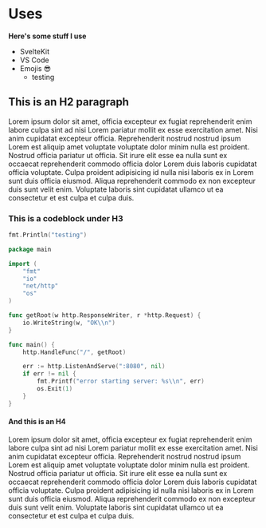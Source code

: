 # Uses

**Here's some stuff I use**

- SvelteKit
- VS Code
- Emojis 😎
	- testing

## This is an H2 paragraph

Lorem ipsum dolor sit amet, officia excepteur ex fugiat reprehenderit enim labore culpa sint ad nisi Lorem pariatur mollit ex esse exercitation amet. Nisi anim cupidatat excepteur officia. Reprehenderit nostrud nostrud ipsum Lorem est aliquip amet voluptate voluptate dolor minim nulla est proident. Nostrud officia pariatur ut officia. Sit irure elit esse ea nulla sunt ex occaecat reprehenderit commodo officia dolor Lorem duis laboris cupidatat officia voluptate. Culpa proident adipisicing id nulla nisi laboris ex in Lorem sunt duis officia eiusmod. Aliqua reprehenderit commodo ex non excepteur duis sunt velit enim. Voluptate laboris sint cupidatat ullamco ut ea consectetur et est culpa et culpa duis.

### This is a codeblock under H3

```go
fmt.Println("testing")
```

```go
package main

import (
	"fmt"
	"io"
	"net/http"
	"os"
)

func getRoot(w http.ResponseWriter, r *http.Request) {
	io.WriteString(w, "OK\\n")
}

func main() {
	http.HandleFunc("/", getRoot)

	err := http.ListenAndServe(":8080", nil)
	if err != nil {
		fmt.Printf("error starting server: %s\\n", err)
		os.Exit(1)
	}
}
```

#### And this is an H4

Lorem ipsum dolor sit amet, officia excepteur ex fugiat reprehenderit enim labore culpa sint ad nisi Lorem pariatur mollit ex esse exercitation amet. Nisi anim cupidatat excepteur officia. Reprehenderit nostrud nostrud ipsum Lorem est aliquip amet voluptate voluptate dolor minim nulla est proident. Nostrud officia pariatur ut officia. Sit irure elit esse ea nulla sunt ex occaecat reprehenderit commodo officia dolor Lorem duis laboris cupidatat officia voluptate. Culpa proident adipisicing id nulla nisi laboris ex in Lorem sunt duis officia eiusmod. Aliqua reprehenderit commodo ex non excepteur duis sunt velit enim. Voluptate laboris sint cupidatat ullamco ut ea consectetur et est culpa et culpa duis.
